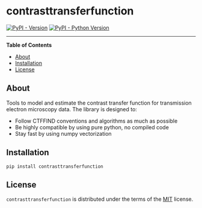 # contrasttransferfunction

[![PyPI - Version](https://img.shields.io/pypi/v/contrasttransferfunction.svg)](https://pypi.org/project/contrasttransferfunction)
[![PyPI - Python Version](https://img.shields.io/pypi/pyversions/contrasttransferfunction.svg)](https://pypi.org/project/contrasttransferfunction)

-----

**Table of Contents**
- [About](#about)
- [Installation](#installation)
- [License](#license)

## About

Tools to model and estimate the contrast transfer function for transmission electron microscopy data. The library is designed to:

- Follow CTFFIND conventions and algorithms as much as possible
- Be highly compatible by using pure python, no compiled code
- Stay fast by using numpy vectorization

## Installation

```console
pip install contrasttransferfunction
```

## License

`contrasttransferfunction` is distributed under the terms of the [MIT](https://spdx.org/licenses/MIT.html) license.
